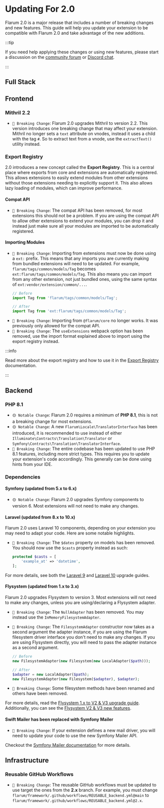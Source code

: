 # Updating For 2.0

Flarum 2.0 is a major release that includes a number of breaking changes and new features. This guide will help you update your extension to be compatible with Flarum 2.0 and take advantage of the new additions.

:::tip

If you need help applying these changes or using new features, please start a discussion on the [community forum](https://discuss.flarum.org/t/extensibility) or [Discord chat](https://flarum.org/discord/).

:::

## Full Stack


## Frontend

### Mithril 2.2

* `🔴 Breaking Change`: Flarum 2.0 upgrades Mithril to version 2.2. This version introduces one breaking change that may affect your extension. Mithril no longer sets a `text` attribute on vnodes, instead it uses a child with the tag `#`. So to extract text from a vnode, use the `extractText()` utility instead.

### Export Registry

2.0 introduces a new concept called the **Export Registry**. This is a central place where exports from core and extensions are automatically registered. This allows extensions to easily extend modules from other extensions without those extensions needing to explicitly support it. This also allows lazy loading of modules, which can improve performance.

#### Compat API

* `🔴 Breaking Change`: The compat API has been removed, for most extensions this should not be a problem. If you are using the compat API to allow other extensions to extend your modules, you can drop it and instead just make sure all your modules are imported to be automatically registered.

#### Importing Modules

* `🔴 Breaking Change`: Importing from extensions must now be done using a `ext:` prefix. This means that any imports you are currently making from bundled extensions will need to be updated. For example, `flarum/tags/common/models/Tag` becomes `ext:flarum/tags/common/models/Tag`. This also means you can import from any other extension, not just bundled ones, using the same syntax of `ext:vendor/extension/common/...`.
  ```ts
  // Before
  import Tag from 'flarum/tags/common/models/Tag';
  
  // After
  import Tag from 'ext:flarum/tags/common/models/Tag';
  ```
* `🔴 Breaking Change`: Importing from `@flarum/core` no longer works. It was previously only allowed for the compat API.
* `🔴 Breaking Change`: The `useExtensions` webpack option has been removed, use the import format explained above to import using the export registry instead.

:::info

Read more about the export registry and how to use it in the [Export Registry](/extend/registry) documentation.

:::

## Backend

### PHP 8.1

* `🟡 Notable Change`: Flarum 2.0 requires a minimum of **PHP 8.1**, this is not a breaking change for most extensions.
* `🟡 Notable Change`: A new `Flarum\Locale\TranslatorInterface` has been introduced, it is recommended to use instead of either `Illuminate\Contracts\Translation\Translator` or `Symfony\Contracts\Translation\TranslatorInterface`.
* `🔴 Breaking Change`: The entire codebase has been updated to use PHP 8.1 features, including more strict types. This requires you to update your extension's code accordingly. This generally can be done using hints from your IDE.

### Dependencies

#### Symfony (updated from 5.x to 6.x)

* `🟡 Notable Change`: Flarum 2.0 upgrades Symfony components to version 6. Most extensions will not need to make any changes.

#### Laravel (updated from 8.x to 10.x)

Flarum 2.0 uses Laravel 10 components, depending on your extension you may need to adapt your code. Here are some notable highlights.

* `🔴 Breaking Change`: The `$dates` property on models has been removed. You should now use the `$casts` property instead as such:
  ```php
  protected $casts = [
      'example_at' => 'datetime',
  ];
  ```

For more details, see both the [Laravel 9](https://laravel.com/docs/9.x/upgrade) and [Laravel 10](https://laravel.com/docs/10.x/upgrade) upgrade guides.

#### Flysystem (updated from 1.x to 3.x)

Flarum 2.0 upgrades Flysystem to version 3. Most extensions will not need to make any changes, unless you are using/declaring a Flysystem adapter.

* `🔴 Breaking Change`: The `NullAdapter` has been removed. You may instead use the `InMemoryFilesystemAdapter`.

* `🔴 Breaking Change`: The `FilesystemAdapter` constructor now takes as a second argument the adapter instance, if you are using the Flarum filesystem driver interface you don't need to make any changes. If you are using Flysystem directly, you will need to pass the adapter instance as a second argument.
  ```php
  // Before
  new FilesystemAdapter(new Filesystem(new LocalAdapter($path)));
  
  // After
  $adapter = new LocalAdapter($path);
  new FilesystemAdapter(new Filesystem($adapter), $adapter);
  ```

* `🔴 Breaking Change`: Some filesystem methods have been renamed and others have been removed.

For more details, read the [Flysystem 1.x to V2 & V3 upgrade guide](https://flysystem.thephpleague.com/docs/upgrade-from-1.x/). Additionally, you can see the [Flysystem V2 & V3 new features](https://flysystem.thephpleague.com/docs/what-is-new/).

#### Swift Mailer has been replaced with Symfony Mailer

* `🔴 Breaking Change`: If your extension defines a new mail driver, you will need to update your code to use the new Symfony Mailer API.

Checkout the [Symfony Mailer documentation](https://symfony.com/doc/current/mailer.html) for more details.

## Infrastructure

### Reusable GitHub Workflows

* `🔴 Breaking Change`: The reusable GitHub workflows must be updated to use target the ones from the **2.x** branch. For example, you must change `flarum/framework/.github/workflows/REUSABLE_backend.yml@main` to `flarum/framework/.github/workflows/REUSABLE_backend.yml@2.x`.
